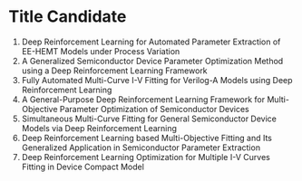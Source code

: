 # Title Candidate
1. Deep Reinforcement Learning for Automated Parameter Extraction of EE-HEMT Models under Process Variation
2. A Generalized Semiconductor Device Parameter Optimization Method using a Deep Reinforcement Learning Framework
3. Fully Automated Multi-Curve I-V Fitting for Verilog-A Models using Deep Reinforcement Learning
4. A General-Purpose Deep Reinforcement Learning Framework for Multi-Objective Parameter Optimization of Semiconductor Devices
5. Simultaneous Multi-Curve Fitting for General Semiconductor Device Models via Deep Reinforcement Learning
6. Deep Reinforcement Learning based Multi-Objective Fitting and Its Generalized Application in Semiconductor Parameter Extraction
7. Deep Reinforcement Learning Optimization for Multiple I-V Curves Fitting in Device Compact Model